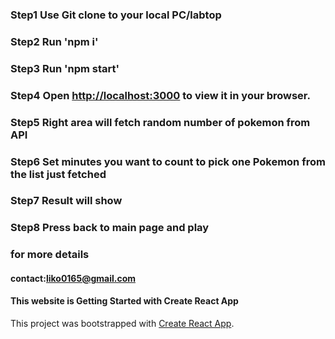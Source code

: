 ### Step1 Use Git clone to your local PC/labtop
### Step2 Run 'npm i'
### Step3 Run 'npm start' 
### Step4 Open [http://localhost:3000](http://localhost:3000) to view it in your browser.
### Step5 Right area will fetch random number of pokemon from API
### Step6 Set minutes you want to count to pick one Pokemon from the list just fetched
### Step7 Result will show
### Step8 Press back to main page and play

### for more details
#### contact:liko0165@gmail.com

#### This website is Getting Started with Create React App
This project was bootstrapped with [Create React App](https://github.com/facebook/create-react-app).

